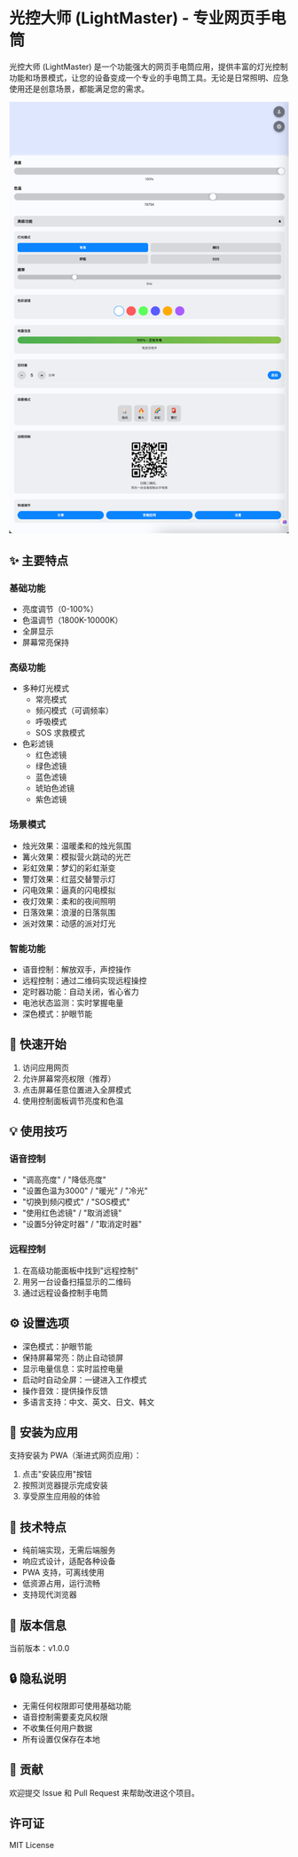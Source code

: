 # 光控大师 (LightMaster) - 专业网页手电筒

光控大师 (LightMaster) 是一个功能强大的网页手电筒应用，提供丰富的灯光控制功能和场景模式，让您的设备变成一个专业的手电筒工具。无论是日常照明、应急使用还是创意场景，都能满足您的需求。

![LightMaster](image.png)

## ✨ 主要特点

### 基础功能
- 亮度调节（0-100%）
- 色温调节（1800K-10000K）
- 全屏显示
- 屏幕常亮保持

### 高级功能
- 多种灯光模式
  - 常亮模式
  - 频闪模式（可调频率）
  - 呼吸模式
  - SOS 求救模式
- 色彩滤镜
  - 红色滤镜
  - 绿色滤镜
  - 蓝色滤镜
  - 琥珀色滤镜
  - 紫色滤镜

### 场景模式
- 烛光效果：温暖柔和的烛光氛围
- 篝火效果：模拟营火跳动的光芒
- 彩虹效果：梦幻的彩虹渐变
- 警灯效果：红蓝交替警示灯
- 闪电效果：逼真的闪电模拟
- 夜灯效果：柔和的夜间照明
- 日落效果：浪漫的日落氛围
- 派对效果：动感的派对灯光

### 智能功能
- 语音控制：解放双手，声控操作
- 远程控制：通过二维码实现远程操控
- 定时器功能：自动关闭，省心省力
- 电池状态监测：实时掌握电量
- 深色模式：护眼节能

## 🚀 快速开始

1. 访问应用网页
2. 允许屏幕常亮权限（推荐）
3. 点击屏幕任意位置进入全屏模式
4. 使用控制面板调节亮度和色温

## 💡 使用技巧

### 语音控制
- "调高亮度" / "降低亮度"
- "设置色温为3000" / "暖光" / "冷光"
- "切换到频闪模式" / "SOS模式"
- "使用红色滤镜" / "取消滤镜"
- "设置5分钟定时器" / "取消定时器"

### 远程控制
1. 在高级功能面板中找到"远程控制"
2. 用另一台设备扫描显示的二维码
3. 通过远程设备控制手电筒

## ⚙️ 设置选项

- 深色模式：护眼节能
- 保持屏幕常亮：防止自动锁屏
- 显示电量信息：实时监控电量
- 启动时自动全屏：一键进入工作模式
- 操作音效：提供操作反馈
- 多语言支持：中文、英文、日文、韩文

## 📱 安装为应用

支持安装为 PWA（渐进式网页应用）：
1. 点击"安装应用"按钮
2. 按照浏览器提示完成安装
3. 享受原生应用般的体验

## 🔧 技术特点

- 纯前端实现，无需后端服务
- 响应式设计，适配各种设备
- PWA 支持，可离线使用
- 低资源占用，运行流畅
- 支持现代浏览器

## 📝 版本信息

当前版本：v1.0.0

## 🔒 隐私说明

- 无需任何权限即可使用基础功能
- 语音控制需要麦克风权限
- 不收集任何用户数据
- 所有设置仅保存在本地

## 🌟 贡献

欢迎提交 Issue 和 Pull Request 来帮助改进这个项目。

## 许可证

MIT License 